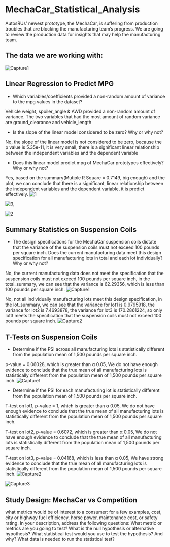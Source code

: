 # MechaCar_Statistical_Analysis
AutosRUs’ newest prototype, the MechaCar, is suffering from production troubles that are blocking the manufacturing team’s progress. We are going to review the production data for insights that may help the manufacturing team.

## The data we are working with:

![Capture1](https://user-images.githubusercontent.com/38533045/137316096-888fb2e8-4823-4dcf-99b9-20a7bfaca4f2.JPG)


## Linear Regression to Predict MPG
- Which variables/coefficients provided a non-random amount of variance to the mpg values in the dataset?

Vehicle weight, spoiler_angle & AWD provided a non-random amount of variance. The two variables that had the most amount of random variance are ground_clearance and vehicle_length

- Is the slope of the linear model considered to be zero? Why or why not?

No, the slope of the linear model is not considered to be zero, because the p value is 5.35e-11, it is very small, there is a significant linear relationship between the independent variables and the dependent variable 

- Does this linear model predict mpg of MechaCar prototypes effectively? Why or why not?

Yes, based on the summary(Mutiple R Square = 0.7149, big enough) and the plot, we can conclude that there is a significant, linear relationship between the independent variables and the dependent variable, it is predict effectively. 
![1](https://user-images.githubusercontent.com/38533045/136679215-18ff4a17-9b35-49a5-87b3-64bea3c00839.png)

![3](https://user-images.githubusercontent.com/38533045/136679249-f5ba4c59-c4c4-488f-bb00-ff7432dc3f15.png), 

![2](https://user-images.githubusercontent.com/38533045/136679257-adf973f9-19c8-4604-9d2d-82a7e272d22a.png)

## Summary Statistics on Suspension Coils
- The design specifications for the MechaCar suspension coils dictate that the variance of the suspension coils must not exceed 100 pounds per square inch. Does the current manufacturing data meet this design specification for all manufacturing lots in total and each lot individually? Why or why not?

No, the current manufacturing data does not meet the specification that the suspension coils must not exceed 100 pounds per square inch, in the total_summary, we can see that the variance is 62.29356, which is less than 100 pounds per square inch. 
![Capture1](https://user-images.githubusercontent.com/38533045/137307289-8004a23b-ae64-4e29-9cf3-155a568f4c4f.JPG)


No, not all individually manufacturing lots meet this design specification, in the lot_summary, we can see that the variance for lot1 is 0.9795918, the variance for lot2 is 7.4693878, the variance for lot3 is 170.2861224, so only lot3 meets the specification that the suspension coils must not exceed 100 pounds per square inch.
![Capture2](https://user-images.githubusercontent.com/38533045/137307450-d1adffa8-e83b-4c53-8faa-e1c3ca92c183.JPG)

## T-Tests on Suspension Coils
- Determine if the PSI across all manufacturing lots is statistically different from the population mean of 1,500 pounds per square inch.

p-value = 0.06028, which is greater than α 0.05, We do not have enough evidence to conclude that the true mean of all manufacturing lots is statistically different from the population mean of 1,500 pounds per square inch.
![Capture1](https://user-images.githubusercontent.com/38533045/137311066-21e72ec3-40a4-478a-87f5-9ff241845c30.JPG)


- Determine if the PSI for each manufacturing lot is statistically different from the population mean of 1,500 pounds per square inch.

T-test on lot1, p-value = 1, which is greater than α 0.05, We do not have enough evidence to conclude that the true mean of all manufacturing lots is statistically different from the population mean of 1,500 pounds per square inch.

T-test on lot2, p-value = 0.6072, which is greater than α 0.05, We do not have enough evidence to conclude that the true mean of all manufacturing lots is statistically different from the population mean of 1,500 pounds per square inch.

T-test on lot3, p-value = 0.04168, which is less than α 0.05, We have strong evidence to conclude that the true mean of all manufacturing lots is statistically different from the population mean of 1,500 pounds per square inch.
![Capture2](https://user-images.githubusercontent.com/38533045/137311213-f18ae87c-2008-4996-9f63-774a359418d0.JPG)

![Capture3](https://user-images.githubusercontent.com/38533045/137311290-8dfb977f-7316-4b04-aa5f-80ad24cad5e3.JPG)

## Study Design: MechaCar vs Competition
what metrics would be of interest to a consumer: for a few examples, cost, city or highway fuel efficiency, horse power, maintenance cost, or safety rating.
In your description, address the following questions:
What metric or metrics are you going to test?
What is the null hypothesis or alternative hypothesis?
What statistical test would you use to test the hypothesis? And why?
What data is needed to run the statistical test?
